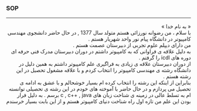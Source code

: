 ### SOP
----------
<div dir="rtl">
« به نام خدا »
<br>
با سلام ، من رضوانه نورزائی هستم متولد سال 1377 , در حال حاضر دانشجوی مهندسی کامپیوتر در دانشگاه پیام نور واحد شهریار هستم . 
<br>
من دارای دیپلم علوم تجربی از دبیرستان عصمت هستم .
<br>
به دلیل علاقه ی فراوانی که به کامپیوتر داشتم در دوران دبیرستان مدرک فنی حرفه ای  دوره های icdl  را گرفتم .
<br>
از دوران دبیرستان علاقه ی زیادی به فراگیری علم کامپیوتر داشتم به همین دلیل در دانشگاه رشته ی مهندسی کامپیوتر را انتخاب کردم و با علاقه مشغول تحصیل در این رشته هستم .
<br>
بنابراین از اینکه این رشته را انتخاب کرده ام بسیار خوشحالم و با عشق به ادامه ی تحصیل می پردازم و در حال حاضر با آموخته های خودم در این رشته ی تحصیلی توانسته ام به تسلط عالی در زمینه ی شناخت زبان های  c , c++ , java برسم . به دلیل فرار بودن این علم من تازه اول راه شناخت دنیای کامپیوتر هستم و از این بابت بسیار خرسندم 
